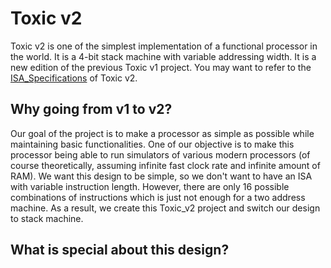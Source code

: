 # Toxic v2
Toxic v2 is one of the simplest implementation of a functional processor in the world. It is a 4-bit stack machine with variable addressing width. It is a new edition of the previous Toxic v1 project. You may want to refer to the [ISA_Specifications](ISA_Specifications.md) of Toxic v2.
## Why going from v1 to v2?
Our goal of the project is to make a processor as simple as possible while maintaining basic functionalities. One of our objective is to make this processor being able to run simulators of various modern processors (of course theoretically, assuming infinite fast clock rate and infinite amount of RAM). We want this design to be simple,  so we don't want to have an ISA with variable instruction length. However, there are only 16 possible combinations of instructions which is just not enough for a two address machine. As a result, we create this Toxic_v2 project and switch our design to stack machine.
## What is special about this design?